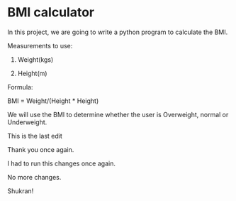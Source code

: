 # BMI calculator

In this project, we are going to write a python program to calculate the BMI.

Measurements to use:

1. Weight(kgs)

2. Height(m)

Formula:

BMI = Weight/(Height * Height)


We will use the BMI to determine whether the user is Overweight, normal or Underweight.


This is the last edit


Thank you once again.

I had to run this changes once again. 



No more changes.


Shukran!
